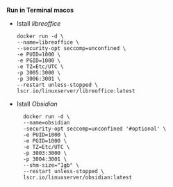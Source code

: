 **Run in Terminal macos**

- Istall *libreoffice*
	```
	docker run -d \
	--name=libreoffice \
	--security-opt seccomp=unconfined \
	-e PUID=1000 \
	-e PGID=1000 \
	-e TZ=Etc/UTC \
	-p 3005:3000 \
	-p 3006:3001 \
	--restart unless-stopped \
	lscr.io/linuxserver/libreoffice:latest
	```
- Istall *Obsidian*
  ```
	docker run -d \
	--name=obsidian
	-security-opt seccomp=unconfined '#optional' \
	-e PUID=1000 \
	-e PGID=1000 \
	-e TZ=Etc/UTC \
	-p 3003:3000 \
	-p 3004:3001 \
	--shm-size="1gb" \
	--restart unless-stopped \
	lscr.io/linuxserver/obsidian:latest
	```